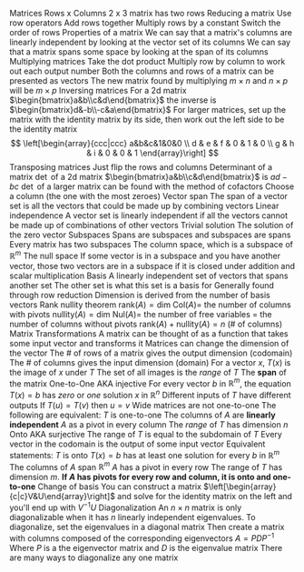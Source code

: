 Matrices
	Rows x Columns
	2 x 3 matrix has two rows
Reducing a matrix
	Use row operators
		Add rows together
		Multiply rows by a constant
		Switch the order of rows
Properties of a matrix
	We can say that a matrix's columns are linearly independent by looking at the vector set of its columns
	We can say that a matrix spans some space by looking at the span of its columns
Multiplying matrices
	Take the dot product
	Multiply row by column to work out each output number
	Both the columns and rows of a matrix can be presented as vectors
	The new matrix found by multiplying $m\times n$ and $n \times p$ will be $m \times p$
Inversing matrices
	For a 2d matrix $\begin{bmatrix}a&b\\c&d\end{bmatrix}$ the inverse is $\begin{bmatrix}d&-b\\-c&a\end{bmatrix}$
	For larger matrices, set up the matrix with the identity matrix by its side, then work out the left side to be the identity matrix
$$
\left[\begin{array}{ccc|ccc}
a&b&c&1&0&0 \\
d & e & f & 0 & 1 & 0 \\
g & h & i & 0 & 0 & 1
\end{array}\right]
$$
Transposing matrices
	Just flip the rows and columns
Determinant of a matrix
	$\det$ of a 2d matrix $\begin{bmatrix}a&b\\c&d\end{bmatrix}$ is $ad-bc$
	$\det$ of a larger matrix can be found with the method of cofactors
	Choose a column (the one with the most zeroes)
Vector span
	The span of a vector set is all the vectors that could be made up by combining vectors
Linear independence
	A vector set is linearly independent if all the vectors cannot be made up of combinations of other vectors
Trivial solution
	The solution of the zero vector
Subspaces
	Spans are subspaces and subspaces are spans
	Every matrix has two subspaces
		The column space, which is a subspace of $\mathbb{R}^m$
		The null space
	If some vector is in a subspace and you have another vector, those two vectors are in a subspace if it is closed under addition and scalar multiplication
Basis
	A linearly independent set of vectors that spans another set
		The other set is what this set is a basis for
	Generally found through row reduction
	Dimension is derived from the number of basis vectors
Rank nullity theorem
	$\text{rank}(A)=\text{dim Col}(A)=$ the number of columns with pivots
	$\text{nullity}(A)=\text{dim Nul}(A)=$ the number of free variables = the number of columns without pivots
	$\text{rank}(A)+\text{nullity}(A)=n$ (# of columns)
Matrix Transformations
	A matrix can be thought of as a function that takes some input vector and transforms it
		Matrices can change the dimension of the vector
	The # of rows of a matrix gives the output dimension (codomain)
	The # of columns gives the input dimension (domain)
	For a vector $x$, $T(x)$ is the image of $x$ under $T$
	The set of all images is the $range$ of $T$
		The **span** of the matrix
One-to-One
	AKA injective
	For every vector $b$ in $\mathbb{R}^m$, the equation $T(x)=b$ has $zero$ or $one$ solution $x$ in $\mathbb{R}^n$
	Different inputs of $T$ have different outputs
	If $T(u)=T(v)$ then $u=v$
	Wide matrices are not one-to-one
	The following are equivalent:
		$T$ is one-to-one
		The columns of $A$ are **linearly independent**
		$A$ as a pivot in every column
		The $range$ of $T$ has dimension $n$
Onto
	AKA surjective
	The range of $T$ is equal to the subdomain of $T$
	Every vector in the codomain is the output of some input vector
	Equivalent statements:
		$T$ is onto
		$T(x)=b$ has at least one solution for every $b$ in $\mathbb{R}^m$
		The columns of $A$ span $\mathbb{R}^m$
		$A$ has a pivot in every row
		The range of $T$ has dimension $m$.
**If $A$ has pivots for every row and column, it is onto and one-to-one**
Change of basis
	You can construct a matrix $\left[\begin{array}{c|c}V&U\end{array}\right]$ and solve for the identity matrix on the left and you'll end up with $V^{-1}U$
Diagonalization
	An $n \times n$ matrix is only diagonalizable when it has $n$ linearly independent eigenvalues.
	To diagonalize, set the eigenvalues in a diagonal matrix
	Then create a matrix with columns composed of the corresponding eigenvectors
	$A=PDP^{-1}$
		Where $P$ is a the eigenvector matrix and $D$ is the eigenvalue matrix
	There are many ways to diagonalize any one matrix
	